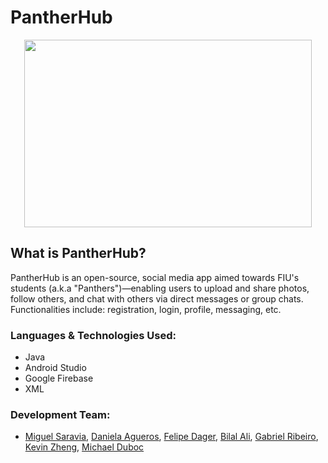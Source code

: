 # PantherHub

<p align="center">
  <img width="460" height="300" src="https://i.imgur.com/5TVBcqu.png">
</p>

## What is PantherHub?

PantherHub is an open-source, social media app aimed towards FIU's students (a.k.a "Panthers")—enabling users to upload and share photos, follow others, and chat with others via direct messages or group chats. Functionalities include: registration, login, profile, messaging, etc.

### Languages & Technologies Used:

- Java
- Android Studio
- Google Firebase
- XML

### Development Team:

- [Miguel Saravia](https://www.linkedin.com/in/miguel-saravia-leon/), [Daniela Agueros](https://www.linkedin.com/in/daniela-agueros/), [Felipe Dager](https://www.linkedin.com/in/felipe-dager-0b208417a/), [Bilal Ali](https://www.linkedin.com/in/bilal98ali/), [Gabriel Ribeiro](https://www.linkedin.com/in/gabrielgar96/), [Kevin Zheng](https://github.com/kzhen006), [Michael Duboc](https://www.linkedin.com/in/michael-duboc-82b15719b/)
